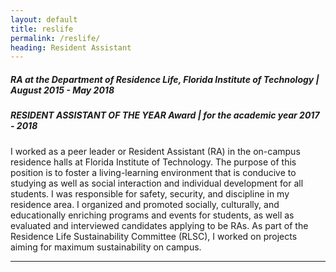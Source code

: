 ```yaml
---
layout: default
title: reslife
permalink: /reslife/
heading: Resident Assistant
---
```


##### RA at the Department of Residence Life, Florida Institute of Technology | August 2015 - May 2018
##### RESIDENT ASSISTANT OF THE YEAR Award | for the academic year 2017 - 2018 

I worked as a peer leader or Resident Assistant (RA) in the on-campus residence halls at Florida Institute of Technology. 
The purpose of this position is to foster a living-learning environment that is conducive to studying as well as social interaction and individual development for all students. 
I was responsible for safety, security, and discipline in my residence area. 
I organized and promoted socially, culturally, and educationally enriching programs and events for students, as well as evaluated and interviewed candidates applying to be RAs. 
As part of the Residence Life Sustainability Committee (RLSC), I worked on projects aiming for maximum sustainability on campus.


---

